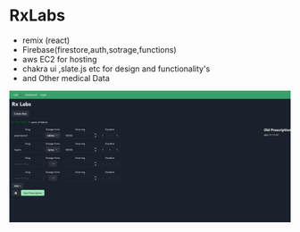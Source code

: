# RxLabs

* remix (react)
* Firebase(firestore,auth,sotrage,functions)
* aws EC2 for hosting
* chakra ui ,slate.js etc for design and functionality's
* and Other medical Data



![alt text](./Capture01.png?raw=true)

